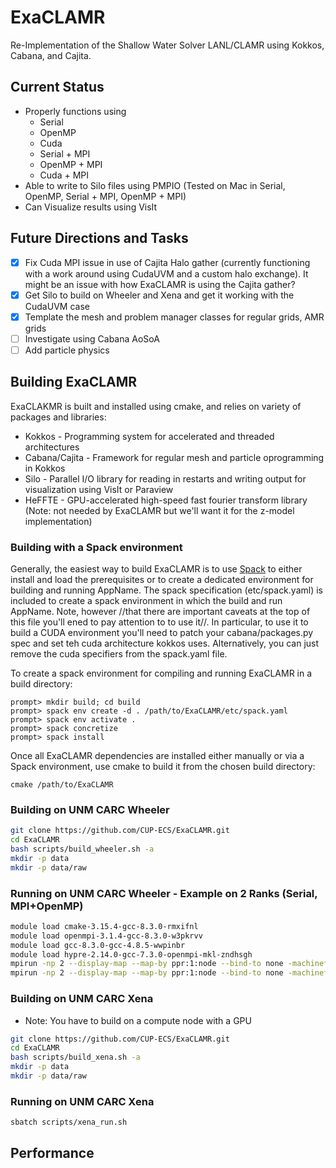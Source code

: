 # ExaCLAMR

Re-Implementation of the Shallow Water Solver LANL/CLAMR using Kokkos, Cabana, and Cajita.

## Current Status

- Properly functions using
  - Serial
  - OpenMP
  - Cuda
  - Serial + MPI
  - OpenMP + MPI
  - Cuda + MPI
- Able to write to Silo files using PMPIO (Tested on Mac in Serial, OpenMP, Serial + MPI, OpenMP + MPI)
- Can Visualize results using VisIt

## Future Directions and Tasks

- [x] Fix Cuda MPI issue in use of Cajita Halo gather (currently functioning with a work around using CudaUVM and a custom halo exchange). It might be an issue with how ExaCLAMR is using the Cajita gather?
- [x] Get Silo to build on Wheeler and Xena and get it working with the CudaUVM case
- [x] Template the mesh and problem manager classes for regular grids, AMR grids
- [ ] Investigate using Cabana AoSoA
- [ ] Add particle physics

## Building ExaCLAMR
ExaCLAKMR is built and installed using cmake, and relies on variety of packages and
libraries:
  * Kokkos - Programming system for accelerated and threaded architectures
  * Cabana/Cajita - Framework for regular mesh and particle oprogramming in Kokkos
  * Silo - Parallel I/O library for reading in restarts and writing output for
    visualization using VisIt or Paraview
  * HeFFTE - GPU-accelerated high-speed fast fourier transform library (Note: not
    needed by ExaCLAMR but we'll want it for the z-model implementation)

### Building with a Spack environment

Generally, the easiest way to build ExaCLAMR is to use [Spack](http://spack.io) to
either install and load the prerequisites or to create a dedicated environment
for building and running AppName. The spack specification (etc/spack.yaml) is
included to create a spack environment in which the build and run AppName. Note, however
//that there are important caveats at the top of this file you'll ened to pay attention to
to use it//. In particular, to use it to build a CUDA environment you'll need to patch your
cabana/packages.py spec and set teh cuda architecture kokkos uses. Alternatively, you
can just remove the cuda specifiers from the spack.yaml file.

To create a spack environment for compiling and running ExaCLAMR in a build directory:

```
prompt> mkdir build; cd build
prompt> spack env create -d . /path/to/ExaCLAMR/etc/spack.yaml
prompt> spack env activate .
prompt> spack concretize
prompt> spack install
```

Once all ExaCLAMR dependencies are installed either manually or via a
Spack environment, use cmake to build it from the chosen build
directory:
```
cmake /path/to/ExaCLAMR
```

### Building on UNM CARC Wheeler

```bash
git clone https://github.com/CUP-ECS/ExaCLAMR.git
cd ExaCLAMR
bash scripts/build_wheeler.sh -a
mkdir -p data
mkdir -p data/raw
```

### Running on UNM CARC Wheeler - Example on 2 Ranks (Serial, MPI+OpenMP)
```bash
module load cmake-3.15.4-gcc-8.3.0-rmxifnl
module load openmpi-3.1.4-gcc-8.3.0-w3pkrvv
module load gcc-8.3.0-gcc-4.8.5-wwpinbr
module load hypre-2.14.0-gcc-7.3.0-openmpi-mkl-zndhsgh
mpirun -np 2 --display-map --map-by ppr:1:node --bind-to none -machinefile $PBS_NODEFILE -x PATH -x LD_LIBRARY_PATH ./build/examples/DamBreak
mpirun -np 2 --display-map --map-by ppr:1:node --bind-to none -machinefile $PBS_NODEFILE -x PATH -x LD_LIBRARY_PATH ./build/examples/DamBreak -mopenmp
```

### Building on UNM CARC Xena

- Note: You have to build on a compute node with a GPU

```bash
git clone https://github.com/CUP-ECS/ExaCLAMR.git
cd ExaCLAMR
bash scripts/build_xena.sh -a
mkdir -p data
mkdir -p data/raw
```

### Running on UNM CARC Xena

```bash
sbatch scripts/xena_run.sh
```

## Performance
